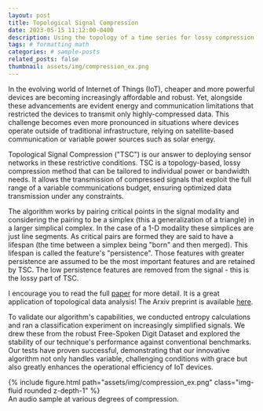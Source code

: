 ```yaml
---
layout: post
title: Topological Signal Compression
date: 2023-05-15 11:12:00-0400
description: Using the topology of a time series for lossy compression.
tags: # formatting math
categories: # sample-posts
related_posts: false
thumbnail: assets/img/compression_ex.png
---
```


In the evolving world of Internet of Things (IoT), cheaper and more powerful devices are becoming increasingly affordable and robust. Yet, alongside these advancements are evident energy and communication limitations that restricted the devices to transmit only highly-compressed data. This challenge becomes even more pronounced in situations where devices operate outside of traditional infrastructure, relying on satellite-based communication or variable power sources such as solar energy.

Topological Signal Compression ("TSC") is our answer to deploying sensor networks in these restrictive conditions. TSC is a topology-based, lossy compression method that can be tailored to individual power or bandwidth needs. It allows the transmission of compressed signals that exploit the full range of a variable communications budget, ensuring optimized data transmission under any constraints.

The algorithm works by pairing critical points in the signal modality and considering the pairing to be a simplex (this a generalization of a triangle) in a larger simplical complex. In the case of a 1-D modality these simplices are just line segments. As critical pairs are formed they are said to have a lifespan (the time between a simplex being "born" and then merged). This lifespan is called the feature's "persistence". Those features with greater persistence are assumed to be the most important features and are retained by TSC. The low persistence features are removed from the signal - this is the lossy part of TSC.

I encourage you to read the full [paper](https://ieeexplore.ieee.org/abstract/document/10115654) for more detail. It is a great application of topological data analysis! The Arxiv preprint is available [here](https://arxiv.org/pdf/2206.07486.pdf).

To validate our algorithm's capabilities, we conducted entropy calculations and ran a classification experiment on increasingly simplified signals. We drew these from the robust Free-Spoken Digit Dataset and explored the stability of our technique's performance against conventional benchmarks. Our tests have proven successful, demonstrating that our innovative algorithm not only handles variable, challenging conditions with grace but also greatly enhances the operational efficiency of IoT devices.

<div class="row mt-3">
    <div class="col-sm mt-3 mt-md-0">
        {% include figure.html path="assets/img/compression_ex.png" class="img-fluid rounded z-depth-1" %}
    </div>
</div>
<div class="caption">
    An audio sample at various degrees of compression.
</div>
